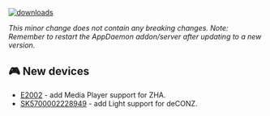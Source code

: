 [![downloads](https://img.shields.io/github/downloads/xaviml/controllerx/VERSION_TAG/total?style=for-the-badge)](http://github.com/xaviml/controllerx/releases/VERSION_TAG)

<!--:warning: This major/minor change contains a breaking change.-->

_This minor change does not contain any breaking changes._
_Note: Remember to restart the AppDaemon addon/server after updating to a new version._

<!--
## :pencil2: Features
-->

<!--
## :hammer: Fixes
-->

<!--
## :clock2: Performance
-->

<!--
## :scroll: Docs
-->

<!--
## :wrench: Refactor
-->

## :video_game: New devices

- [E2002](https://BASE_URL/controllerx/controllers/E2002) - add Media Player support for ZHA.
- [SK5700002228949](https://BASE_URL/controllerx/controllers/SK5700002228949) - add Light support for deCONZ.
